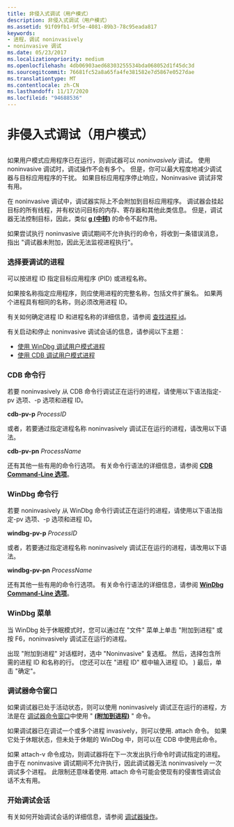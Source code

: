 ```yaml
---
title: 非侵入式调试（用户模式）
description: 非侵入式调试（用户模式）
ms.assetid: 91f09fb1-9f5e-4081-89b3-78c95eada817
keywords:
- 进程，调试 noninvasively
- noninvasive 调试
ms.date: 05/23/2017
ms.localizationpriority: medium
ms.openlocfilehash: 4db06903aed68303255534bda068052d1f45dc3d
ms.sourcegitcommit: 76681fc52a8a65fa4fe381582e7d5867e0527dae
ms.translationtype: MT
ms.contentlocale: zh-CN
ms.lasthandoff: 11/17/2020
ms.locfileid: "94688536"
---
```

# <a name="noninvasive-debugging-user-mode"></a>非侵入式调试（用户模式）


## <span id="ddk_noninvasive_debugging_user_mode__dbg"></span><span id="DDK_NONINVASIVE_DEBUGGING_USER_MODE__DBG"></span>


如果用户模式应用程序已在运行，则调试器可以 *noninvasively* 调试。 使用 noninvasive 调试时，调试操作不会有多个。 但是，你可以最大程度地减少调试器与目标应用程序的干扰。 如果目标应用程序停止响应，Noninvasive 调试非常有用。

在 noninvasive 调试中，调试器实际上不会附加到目标应用程序。 调试器会挂起目标的所有线程，并有权访问目标的内存、寄存器和其他此类信息。 但是，调试器无法控制目标，因此，类似 [**g (中转)**](g--go-.md) 的命令不起作用。

如果尝试执行 noninvasive 调试期间不允许执行的命令，将收到一条错误消息，指出 "调试器未附加，因此无法监视进程执行"。

### <a name="span-idselecting_the_process_to_debugspanspan-idselecting_the_process_to_debugspanselecting-the-process-to-debug"></a><span id="selecting_the_process_to_debug"></span><span id="SELECTING_THE_PROCESS_TO_DEBUG"></span>选择要调试的进程

可以按进程 ID 指定目标应用程序 (PID) 或进程名称。

如果按名称指定应用程序，则应使用进程的完整名称，包括文件扩展名。 如果两个进程具有相同的名称，则必须改用进程 ID。

有关如何确定进程 ID 和进程名称的详细信息，请参阅 [查找进程 id](finding-the-process-id.md)。

有关启动和停止 noninvasive 调试会话的信息，请参阅以下主题：

-   [使用 WinDbg 调试用户模式进程](debugging-a-user-mode-process-using-windbg.md)
-   [使用 CDB 调试用户模式进程](debugging-a-user-mode-process-using-cdb.md)

### <a name="span-idcdb_command_linespanspan-idcdb_command_linespancdb-command-line"></a><span id="cdb_command_line"></span><span id="CDB_COMMAND_LINE"></span>CDB 命令行

若要 noninvasively 从 CDB 命令行调试正在运行的进程，请使用以下语法指定-pv 选项、-p 选项和进程 ID。

**cdb-pv-p** *ProcessID*

或者，若要通过指定进程名称 noninvasively 调试正在运行的进程，请改用以下语法。

**cdb-pv-pn** *ProcessName*

还有其他一些有用的命令行选项。 有关命令行语法的详细信息，请参阅 [**CDB Command-Line 选项**](cdb-command-line-options.md)。

### <a name="span-idwindbg_command_linespanspan-idwindbg_command_linespanwindbg-command-line"></a><span id="windbg_command_line"></span><span id="WINDBG_COMMAND_LINE"></span>WinDbg 命令行

若要 noninvasively 从 WinDbg 命令行调试正在运行的进程，请使用以下语法指定-pv 选项、-p 选项和进程 ID。

**windbg-pv-p** *ProcessID*

或者，若要通过指定进程名称 noninvasively 调试正在运行的进程，请改用以下语法。

**windbg-pv-pn** *ProcessName*

还有其他一些有用的命令行选项。 有关命令行语法的详细信息，请参阅 [**WinDbg Command-Line 选项**](windbg-command-line-options.md)。

### <a name="span-idwindbg_menuspanspan-idwindbg_menuspanwindbg-menu"></a><span id="windbg_menu"></span><span id="WINDBG_MENU"></span>WinDbg 菜单

当 WinDbg 处于休眠模式时，您可以通过在 "文件" 菜单上单击 "附加到进程" 或按 F6，noninvasively 调试正在运行的进程。

出现 "附加到进程" 对话框时，选中 "Noninvasive" 复选框。 然后，选择包含所需的进程 ID 和名称的行。  (您还可以在 "进程 ID" 框中输入进程 ID。 ) 最后，单击 "确定"。

### <a name="span-iddebugger_command_windowspanspan-iddebugger_command_windowspandebugger-command-window"></a><span id="debugger_command_window"></span><span id="DEBUGGER_COMMAND_WINDOW"></span>调试器命令窗口

如果调试器已处于活动状态，则可以使用 noninvasively 调试正在运行的进程，方法是在 [调试器命令窗口](the-debugger-command-window.md)中使用 " [**(附加到进程)**](-attach--attach-to-process-.md) " 命令。

如果调试器已在调试一个或多个进程 invasively，则可以使用. attach 命令。 如果它处于休眠状态，但未处于休眠的 WinDbg 中，则可以在 CDB 中使用此命令。

如果 attach-v 命令成功，则调试器将在下一次发出执行命令时调试指定的进程。 由于在 noninvasive 调试期间不允许执行，因此调试器无法 noninvasively 一次调试多个进程。 此限制还意味着使用. attach 命令可能会使现有的侵害性调试会话不太有用。

### <a name="span-idbeginning_the_debugging_sessionspanspan-idbeginning_the_debugging_sessionspanbeginning-the-debugging-session"></a><span id="beginning_the_debugging_session"></span><span id="BEGINNING_THE_DEBUGGING_SESSION"></span>开始调试会话

有关如何开始调试会话的详细信息，请参阅 [调试器操作](debugger-operation-win8.md)。

 

 





